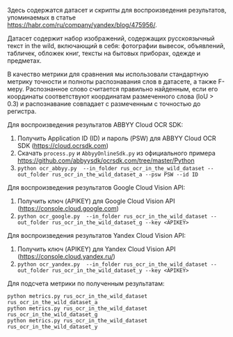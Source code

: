 Здесь содержатся датасет и скрипты для воспроизведения результатов, упоминаемых в статье https://habr.com/ru/company/yandex/blog/475956/.

Датасет содержит набор изображений, содержащих русскоязычный текст in the wild, включающий в себя: фотографии вывесок, объявлений, табличек, обложек книг, тексты на бытовых приборах, одежде и предметах.

В качество метрики для сравнения мы использовали стандартную метрику точности и полноты распознавания слов в датасете, а также F-меру. Распознанное слово считается правильно найденным, если его координаты соответствуют координатам размеченного слова (IoU > 0.3) и распознавание совпадает с размеченным с точностью до регистра. 


Для воспроизведения результатов ABBYY Cloud OCR SDK:
1. Получить Application ID (ID) и пароль (PSW) для ABBYY Cloud OCR SDK (https://cloud.ocrsdk.com)
2. Скачать `process.py` и `AbbyyOnlineSdk.py` из официального примера https://github.com/abbyysdk/ocrsdk.com/tree/master/Python
3. `python ocr_abbyy.py  --in_folder rus_ocr_in_the_wild_dataset --out_folder rus_ocr_in_the_wild_dataset_a --psw PSW --id ID`


Для воспроизведения результатов Google Cloud Vision API:
1. Получить ключ (APIKEY) для Google Cloud Vision API (https://console.cloud.google.com)
2. `python ocr_google.py  --in_folder rus_ocr_in_the_wild_dataset --out_folder rus_ocr_in_the_wild_dataset_g --key <APIKEY>`


Для воспроизведения результатов Yandex Cloud Vision API:
1. Получить ключ (APIKEY) для Yandex Cloud Vision API (https://console.cloud.yandex.ru/)
2. `python ocr_yandex.py  --in_folder rus_ocr_in_the_wild_dataset --out_folder rus_ocr_in_the_wild_dataset_y --key <APIKEY>`


Для подсчета метрики по полученным результатам:
```
python metrics.py rus_ocr_in_the_wild_dataset rus_ocr_in_the_wild_dataset_a
python metrics.py rus_ocr_in_the_wild_dataset rus_ocr_in_the_wild_dataset_g
python metrics.py rus_ocr_in_the_wild_dataset rus_ocr_in_the_wild_dataset_y
```




